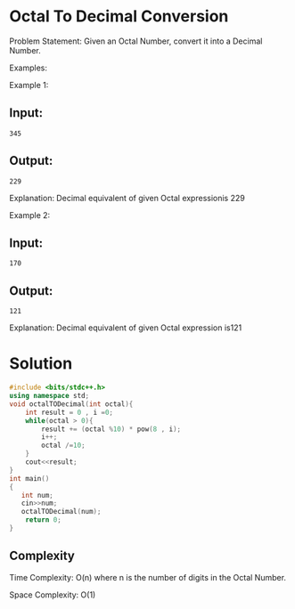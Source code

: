 # Octal To Decimal Conversion
Problem Statement: Given an Octal Number, convert it into a Decimal Number.

Examples:

Example 1:
## Input: 
```345```
## Output: 
```229```

Explanation: Decimal equivalent of given Octal expressionis 229

Example 2:
## Input: 
```170```
## Output: 
```121```

Explanation: Decimal equivalent of given Octal expression is121

# Solution
```C++
#include <bits/stdc++.h>
using namespace std;
void octalTODecimal(int octal){
    int result = 0 , i =0;
    while(octal > 0){
        result += (octal %10) * pow(8 , i);
        i++;
        octal /=10;
    }
    cout<<result;
}
int main()
{
   int num;
   cin>>num;
   octalTODecimal(num);
    return 0;
}
```
## Complexity
Time Complexity: O(n) where n is the number of digits in the Octal Number.

Space Complexity: O(1)